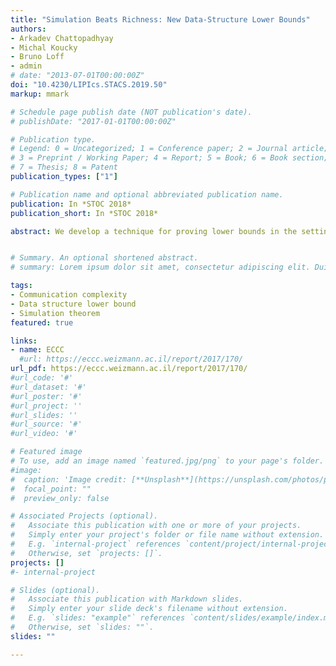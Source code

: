 ```yaml
---
title: "Simulation Beats Richness: New Data-Structure Lower Bounds"
authors:
- Arkadev Chattopadhyay
- Michal Koucky
- Bruno Loff
- admin
# date: "2013-07-01T00:00:00Z"
doi: "10.4230/LIPIcs.STACS.2019.50"
markup: mmark

# Schedule page publish date (NOT publication's date).
# publishDate: "2017-01-01T00:00:00Z"

# Publication type.
# Legend: 0 = Uncategorized; 1 = Conference paper; 2 = Journal article;
# 3 = Preprint / Working Paper; 4 = Report; 5 = Book; 6 = Book section;
# 7 = Thesis; 8 = Patent
publication_types: ["1"]

# Publication name and optional abbreviated publication name.
publication: In *STOC 2018*
publication_short: In *STOC 2018*

abstract: We develop a technique for proving lower bounds in the setting of asymmetric communication, a model that was introduced in the famous works of Miltersen (STOC'94) and Miltersen, Nisan, Safra and Wigderson (STOC'95). At the core of our technique is a novel simulation theorem: Alice gets a $p \times n$ matrix $x$ over $\mathbb F_2$ and Bob gets a vector $y \in \mathbb F_2^n$.  Alice and Bob need to evaluate $f(x\cdot y)$ for a Boolean function $f: \{0,1\}^p \to \{0,1\}$. Our simulation theorems show that a deterministic/randomized communication protocol exists for this problem, with cost $C\cdot n$ for Alice and $C$ for Bob, if and only if there exists a deterministic/randomized \emph{parity decision tree} of cost $\Theta(C)$ for evaluating $f$. As applications of this technique, we obtain the following results: (i) The first strong lower-bounds against randomized data-structure schemes for the Vector-Matrix-Vector product problem over $\mathbb F_2$. Moreover, our method yields strong lower bounds even when the data-structure scheme has tiny advantage over random guessing. (ii) The first lower bounds against randomized data-structures schemes for two natural Boolean variants of Orthogonal Vector Counting. (iii) We construct an asymmetric communication problem and obtain a deterministic lower-bound for it which is provably better than any lower-bound that may be obtained by the classical Richness Method of Miltersen et al. This seems to be the first known limitation of the Richness Method in the context of proving deterministic lower bounds.


# Summary. An optional shortened abstract.
# summary: Lorem ipsum dolor sit amet, consectetur adipiscing elit. Duis posuere tellus ac convallis placerat. Proin #tincidunt magna sed ex sollicitudin condimentum.

tags:
- Communication complexity
- Data structure lower bound
- Simulation theorem
featured: true

links:
- name: ECCC
  #url: https://eccc.weizmann.ac.il/report/2017/170/
url_pdf: https://eccc.weizmann.ac.il/report/2017/170/
#url_code: '#'
#url_dataset: '#'
#url_poster: '#'
#url_project: ''
#url_slides: ''
#url_source: '#'
#url_video: '#'

# Featured image
# To use, add an image named `featured.jpg/png` to your page's folder. 
#image:
#  caption: 'Image credit: [**Unsplash**](https://unsplash.com/photos/pLCdAaMFLTE)'
#  focal_point: ""
#  preview_only: false

# Associated Projects (optional).
#   Associate this publication with one or more of your projects.
#   Simply enter your project's folder or file name without extension.
#   E.g. `internal-project` references `content/project/internal-project/index.md`.
#   Otherwise, set `projects: []`.
projects: []
#- internal-project

# Slides (optional).
#   Associate this publication with Markdown slides.
#   Simply enter your slide deck's filename without extension.
#   E.g. `slides: "example"` references `content/slides/example/index.md`.
#   Otherwise, set `slides: ""`.
slides: ""

---
```


